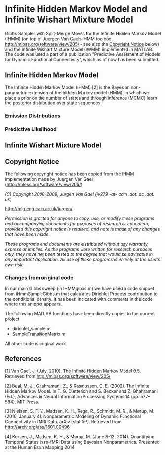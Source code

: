# Infinite Hidden Markov Model and Infinite Wishart Mixture Model
Gibbs Sampler with Split-Merge Moves for the Infinite Hidden Markov Model (IHMM) (on top of Juergen Van Gaels IHMM toolbox http://mloss.org/software/view/205/ - see also the [Copyright Notice](#copyright-notice) below) and the Infinite Wishart Mixture Model (IWMM) implemented in MATLAB. The code was used a part of a publication "Predictive Assesment of Models for Dynamic Functional Connectivity", which as of now has been submitted. 


## Infinite Hidden Markov Model
The Infinite Hidden Markov Model (IHMM) [2] is the Bayesian non-parametric extension of the hidden Markov model (HMM), in which we place a prior on the number of states and through inference (MCMC) learn the posterior distribution over state sequences. 


### Emission Distributions


### Predictive Likelihood


## Infinite Wishart Mixture Model



## Copyright Notice
The following copyright notice has been copied from the IHMM implementation made by Juergen Van Gael (http://mloss.org/software/view/205/)

*(C) Copyright 2008-2009, Jurgen Van Gael (jv279 -at- cam .dot. ac .dot. uk)*

http://mlg.eng.cam.ac.uk/jurgen/

*Permission is granted for anyone to copy, use, or modify these
programs and accompanying documents for purposes of research or
education, provided this copyright notice is retained, and note is
made of any changes that have been made.*

*These programs and documents are distributed without any warranty,
express or implied.  As the programs were written for research
purposes only, they have not been tested to the degree that would be
advisable in any important application.  All use of these programs is
entirely at the user's own risk.*

### Changes from original code 
In our main Gibbs sweep (in IHMMgibbs.m) we have used a code snippet from iHmmSampleGibbs.m that calculates Dirichlet Process contribution to the conditional density. It has been indicated with comments in the code where this snippet appears. 

The following MATLAB functions have been directly copied to the current project
  - dirichlet_sample.m
  - SampleTransitionMatrix.m

All other code is original work. 

## References
[1] Van Gael, J. (July, 2010). The Infinite Hidden Markov Model 0.5. Retrieved from http://mloss.org/software/view/205/

[2] Beal, M. J., Ghahramani, Z., & Rasmussen, C. E. (2002). The Infinite Hidden Markov Model. In T. G. Dietterich and S. Becker and Z. Ghahramani (Ed.), Advances in Neural Information Processing Systems 14 (pp. 577–584). MIT Press.

[3] Nielsen, S. F. V., Madsen, K. H., Røge, R., Schmidt, M. N., & Mørup, M. (2016, January 4). Nonparametric Modeling of Dynamic Functional Connectivity in fMRI Data. arXiv [stat.AP]. Retrieved from http://arxiv.org/abs/1601.00496

[4] Korzen, J., Madsen, K. H., & Mørup, M. (June 8-12, 2014). Quantifying Temporal States in rs-fMRI Data using Bayesian Nonparametrics. Presented at the Human Brain Mapping 2014

